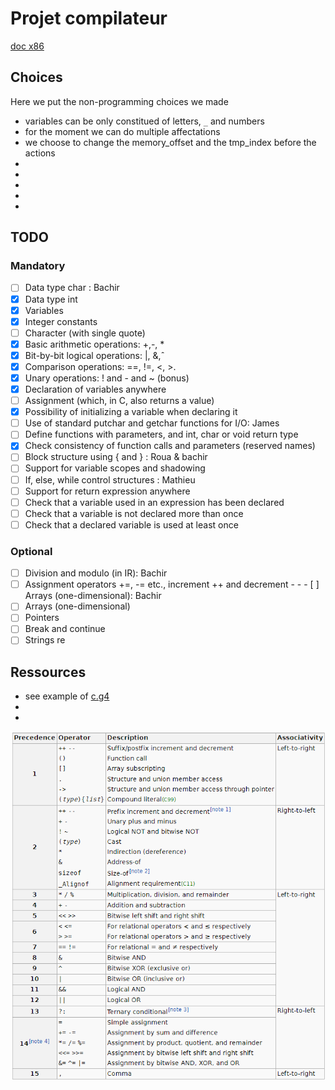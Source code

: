 # Projet compilateur

[doc x86](doc_x86.pdf)

## Choices

Here we put the non-programming choices we made

- variables can be only constitued of letters, `_` and numbers
- for the moment we can do multiple affectations
- we choose to change the memory_offset and the tmp_index before the actions
- 
- 
- 
- 
- 

## TODO
### Mandatory

- [ ] Data type char : Bachir
- [x] Data type int
- [x] Variables
- [x] Integer constants
- [ ] Character (with single quote)
- [x] Basic arithmetic operations: +,-, *
- [x] Bit-by-bit logical operations: |, &,ˆ
- [x] Comparison operations: ==, !=, <, >.
- [x] Unary operations: ! and - and ~ (bonus)
- [x] Declaration of variables anywhere
- [ ] Assignment (which, in C, also returns a value)
- [x] Possibility of initializing a variable when declaring it
- [ ] Use of standard putchar and getchar functions for I/O: James
- [ ] Define functions with parameters, and int, char or void return type
- [x] Check consistency of function calls and parameters (reserved names)
- [ ] Block structure using { and } : Roua & bachir
- [ ] Support for variable scopes and shadowing
- [ ] If, else, while control structures : Mathieu
- [ ] Support for return expression anywhere
- [ ] Check that a variable used in an expression has been declared
- [ ] Check that a variable is not declared more than once
- [ ] Check that a declared variable is used at least once

### Optional

- [ ] Division and modulo (in IR): Bachir
- [ ] Assignment operators +=, -= etc., increment ++ and decrement - - - [ ] Arrays (one-dimensional): Bachir
- [ ] Arrays (one-dimensional)
- [ ] Pointers
- [ ] Break and continue
- [ ] Strings re

## Ressources

- see example of [c.g4](https://github.com/antlr/grammars-v4/blob/master/c/C.g4)
- 
- 

![operator priority](operator_priority.png "source - wikipedia")






